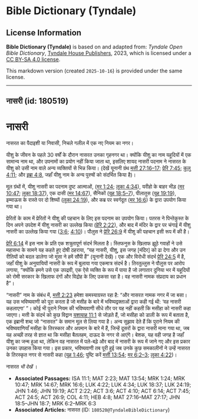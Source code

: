 # Bible Dictionary (Tyndale)

## License Information

**Bible Dictionary (Tyndale)** is based on and adapted from: _Tyndale Open Bible Dictionary_, [Tyndale House Publishers](https://tyndaleopenresources.com/), 2023, which is licensed under a [CC BY-SA 4.0 license](https://creativecommons.org/licenses/by-sa/4.0/legalcode.en).

This markdown version (created `2025-10-16`) is provided under the same license.



--------------------------------

## नासरी (id: 180519)

नासरी
=====

नासरत का पैदाइशी या निवासी, निचले गलील में एक नए नियम का नगर।

यीशु के जीवन के पहले 30 वर्षों के दौरान नासरत उनका गृहनगर था। क्योंकि यीशु का नाम यहूदियों में एक सामान्य नाम था, और उपनामों का प्रयोग नहीं किया जाता था, इसलिए शायद नासरी पदनाम ने नासरत के यीशु को उसी नाम वाले अन्य व्यक्तियों से भिन्न किया। (देखें यूनानी ग्रंथ [मत्ती 27:16–17](https://ref.ly/Matt27:16-Matt27:17); [प्रेरि 7:45](https://ref.ly/Acts7:45); [कुलु 4:11](https://ref.ly/Col4:11); और [इब्रा 4:8](https://ref.ly/Heb4:8), जहाँ यीशु नाम के अन्य पुरुषों को संदर्भित किया है)। 

मूल ग्रंथों में, यीशु नासरी का पदनाम दुष्ट आत्माओं, ([मर 1:24](https://ref.ly/Mark1:24); [लूका 4:34](https://ref.ly/Luke4:34)), यरीहो के बाहर भीड़ ([मर 10:47](https://ref.ly/Mark10:47); [लूका 18:37](https://ref.ly/Luke18:37)), एक दासी ([मर 14:67](https://ref.ly/Mark14:67)), सैनिकों ([यूह 18:5–7](https://ref.ly/John18:5-John18:7)), पीलातुस ([यूह 19:19](https://ref.ly/John19:19)), इम्माऊस के रास्ते पर दो शिष्यों ([लूका 24:19](https://ref.ly/Luke24:19)), और कब्र पर स्वर्गदूत ([मर 16:6](https://ref.ly/Mark16:6)) के द्वारा उपयोग किया गया था।

प्रेरितों के काम में प्रेरितों ने यीशु की पहचान के लिए इस पदनाम का उपयोग किया। पतरस ने पिन्तेकुस्त के दिन अपने उपदेश में यीशु नासरी का उल्लेख किया ([प्रेरि 2:22](https://ref.ly/Acts2:22)), और बाद में मंदिर के द्वार पर चंगाई में यीशु नासरी का उल्लेख किया गया ([3:6](https://ref.ly/Acts3:6); [4:10](https://ref.ly/Acts4:10))। पौलुस ने [प्रेरि 26:9](https://ref.ly/Acts26:9) में यीशु की पहचान इसी रूप में की है।

[प्रेरि 6:14](https://ref.ly/Acts6:14) में इस नाम के प्रति एक शत्रुतापूर्ण संदर्भ मिलता है। स्तिफनुस के खिलाफ झूठे गवाहों ने उसे महासभा के सामने यह कहते हुए दोषी ठहराया, “यह नासरी, यीशु, इस जगह \[मंदिर] को ढा देगा और उन रीतियों को बदल डालेगा जो मूसा ने हमें सौंपी हैं” (यूनानी देखें)। एक और विरोधी संदर्भ [प्रेरि 24:5](https://ref.ly/Acts24:5) में है, जहाँ यीशु के अनुयायियों नासरी के रूप में बुलाया गया एकमात्र संदर्भ है। तिरतुल्लुस ने पौलुस पर आरोप लगाया, “क्योंकि हमने उसे एक उपद्रवी, एक ऐसे व्यक्ति के रूप में पाया है जो लगातार दुनिया भर में यहूदियों को रोमी सरकार के खिलाफ दंगों और विद्रोह के लिए उकसा रहा है। वह नासरी नामक संप्रदाय का प्रधान है”। 

“नासरी” नाम के संबंध में, [मत्ती 2:23](https://ref.ly/Matt2:23) हमेशा समस्याग्रस्त रहा है: “और नासरत नामक नगर में जा बसा। यह उस भविष्यवाणी को पूरा करता है जो मसीह के बारे में भविष्यद्वक्ताओं द्वारा कही गई थी: ‘वह नासरी कहलाएगा’ ”। कोई भी पुराने नियम की भविष्यवाणी सीधे तौर पर यह नहीं कहती कि मसीहा को नासरी कहा जाएगा। मत्ती के संदर्भ को कुछ विद्वान [यशायाह 11:1](https://ref.ly/Isa11:1) से जोड़ते हैं, जो मसीहा को डाली के रूप में बताता है, एक इब्रानी शब्द जो “नासरत” के समान मूल से लिया गया है। अन्य सुझाव देते हैं कि पुराने नियम की भविष्यवाणियाँ मसीहा के तिरस्कार और अपमान के बारे में हैं, जिन्हें दूसरों के द्वारा नासरी माना गया था, जब यह अच्छी तरह से ज्ञात था कि मसीहा बैतलहम, दाऊद के नगर से आएंगे। बेशक, यह वही जगह है जहाँ यीशु का जन्म हुआ था, लेकिन वह नासरत में पले\-बढ़े और बाद में नासरी के रूप में जाने गए और इस प्रकार उनका उपहास किया गया। इस प्रकार, भविष्यवाणी तब पूरी हुई जब उनके कुछ समकालीनों ने उन्हें नासरत के तिरस्कृत नगर से नासरी कहा ([यूह 1:46](https://ref.ly/John1:46); पुष्टि करें [मत्ती 13:54](https://ref.ly/Matt13:54); [मर 6:2–3](https://ref.ly/Mark6:2-Mark6:3); [लूका 4:22](https://ref.ly/Luke4:22))। 

 नासरत *भी देखें* । 

* **Associated Passages:** ISA 11:1; MAT 2:23; MAT 13:54; MRK 1:24; MRK 10:47; MRK 14:67; MRK 16:6; LUK 4:22; LUK 4:34; LUK 18:37; LUK 24:19; JHN 1:46; JHN 19:19; ACT 2:22; ACT 3:6; ACT 4:10; ACT 6:14; ACT 7:45; ACT 24:5; ACT 26:9; COL 4:11; HEB 4:8; MAT 27:16–MAT 27:17; JHN 18:5–JHN 18:7; MRK 6:2–MRK 6:3
* **Associated Articles:** नासरत (ID: `180520@TyndaleBibleDictionary`)


